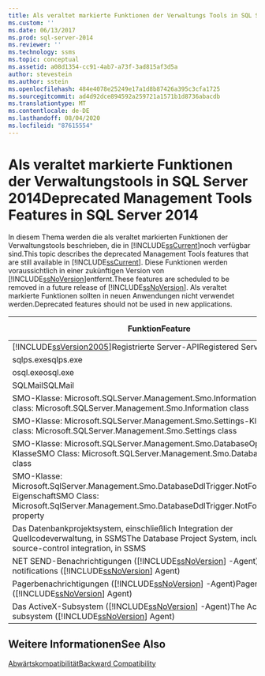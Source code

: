 ```yaml
---
title: Als veraltet markierte Funktionen der Verwaltungs Tools in SQL Server 2014 | Microsoft-Dokumentation
ms.custom: ''
ms.date: 06/13/2017
ms.prod: sql-server-2014
ms.reviewer: ''
ms.technology: ssms
ms.topic: conceptual
ms.assetid: a08d1354-cc91-4ab7-a73f-3ad815af3d5a
author: stevestein
ms.author: sstein
ms.openlocfilehash: 484e4078e25249e17a1d8b87426a395c3cfa1725
ms.sourcegitcommit: ad4d92dce894592a259721a1571b1d8736abacdb
ms.translationtype: MT
ms.contentlocale: de-DE
ms.lasthandoff: 08/04/2020
ms.locfileid: "87615554"
---
```

# <a name="deprecated-management-tools-features-in-sql-server-2014"></a><span data-ttu-id="11221-102">Als veraltet markierte Funktionen der Verwaltungstools in SQL Server 2014</span><span class="sxs-lookup"><span data-stu-id="11221-102">Deprecated Management Tools Features in SQL Server 2014</span></span>
  <span data-ttu-id="11221-103">In diesem Thema werden die als veraltet markierten Funktionen der Verwaltungstools beschrieben, die in [!INCLUDE[ssCurrent](../includes/sscurrent-md.md)]noch verfügbar sind.</span><span class="sxs-lookup"><span data-stu-id="11221-103">This topic describes the deprecated Management Tools features that are still available in [!INCLUDE[ssCurrent](../includes/sscurrent-md.md)].</span></span> <span data-ttu-id="11221-104">Diese Funktionen werden voraussichtlich in einer zukünftigen Version von [!INCLUDE[ssNoVersion](../includes/ssnoversion-md.md)]entfernt.</span><span class="sxs-lookup"><span data-stu-id="11221-104">These features are scheduled to be removed in a future release of [!INCLUDE[ssNoVersion](../includes/ssnoversion-md.md)].</span></span> <span data-ttu-id="11221-105">Als veraltet markierte Funktionen sollten in neuen Anwendungen nicht verwendet werden.</span><span class="sxs-lookup"><span data-stu-id="11221-105">Deprecated features should not be used in new applications.</span></span>  
  
|<span data-ttu-id="11221-106">Funktion</span><span class="sxs-lookup"><span data-stu-id="11221-106">Feature</span></span>|<span data-ttu-id="11221-107">Veraltungsphase</span><span class="sxs-lookup"><span data-stu-id="11221-107">Deprecation stage</span></span>|  
|-------------|-----------------------|  
|[!INCLUDE[ssVersion2005](../includes/ssversion2005-md.md)]<span data-ttu-id="11221-108">Registrierte Server-API</span><span class="sxs-lookup"><span data-stu-id="11221-108">Registered Server API</span></span>|<span data-ttu-id="11221-109">Ankündigung</span><span class="sxs-lookup"><span data-stu-id="11221-109">Announcement</span></span>|  
|<span data-ttu-id="11221-110">sqlps.exe</span><span class="sxs-lookup"><span data-stu-id="11221-110">sqlps.exe</span></span>|<span data-ttu-id="11221-111">Warnung</span><span class="sxs-lookup"><span data-stu-id="11221-111">Warning</span></span>|  
|<span data-ttu-id="11221-112">osql.exe</span><span class="sxs-lookup"><span data-stu-id="11221-112">osql.exe</span></span>|<span data-ttu-id="11221-113">Warnung</span><span class="sxs-lookup"><span data-stu-id="11221-113">Warning</span></span>|  
|<span data-ttu-id="11221-114">SQLMail</span><span class="sxs-lookup"><span data-stu-id="11221-114">SQLMail</span></span>|<span data-ttu-id="11221-115">Warnung</span><span class="sxs-lookup"><span data-stu-id="11221-115">Warning</span></span>|  
|<span data-ttu-id="11221-116">SMO-Klasse: Microsoft.SQLServer.Management.Smo.Information-Klasse</span><span class="sxs-lookup"><span data-stu-id="11221-116">SMO class: Microsoft.SQLServer.Management.Smo.Information class</span></span>|<span data-ttu-id="11221-117">Ankündigung</span><span class="sxs-lookup"><span data-stu-id="11221-117">Announcement</span></span>|  
|<span data-ttu-id="11221-118">SMO-Klasse: Microsoft.SQLServer.Management.Smo.Settings-Klasse</span><span class="sxs-lookup"><span data-stu-id="11221-118">SMO class: Microsoft.SQLServer.Management.Smo.Settings class</span></span>|<span data-ttu-id="11221-119">Ankündigung</span><span class="sxs-lookup"><span data-stu-id="11221-119">Announcement</span></span>|  
|<span data-ttu-id="11221-120">SMO-Klasse: Microsoft.SQLServer.Management.Smo.DatabaseOptions-Klasse</span><span class="sxs-lookup"><span data-stu-id="11221-120">SMO Class: Microsoft.SQLServer.Management.Smo.DatabaseOptions class</span></span>|<span data-ttu-id="11221-121">Ankündigung</span><span class="sxs-lookup"><span data-stu-id="11221-121">Announcement</span></span>|  
|<span data-ttu-id="11221-122">SMO-Klasse: Microsoft.SqlServer.Management.Smo.DatabaseDdlTrigger.NotForReplication-Eigenschaft</span><span class="sxs-lookup"><span data-stu-id="11221-122">SMO Class: Microsoft.SqlServer.Management.Smo.DatabaseDdlTrigger.NotForReplication property</span></span>|<span data-ttu-id="11221-123">Ankündigung</span><span class="sxs-lookup"><span data-stu-id="11221-123">Announcement</span></span>|  
|<span data-ttu-id="11221-124">Das Datenbankprojektsystem, einschließlich Integration der Quellcodeverwaltung, in SSMS</span><span class="sxs-lookup"><span data-stu-id="11221-124">The Database Project System, including source-control integration, in SSMS</span></span>|<span data-ttu-id="11221-125">Ankündigung</span><span class="sxs-lookup"><span data-stu-id="11221-125">Announcement</span></span>|  
|<span data-ttu-id="11221-126">NET SEND-Benachrichtigungen ([!INCLUDE[ssNoVersion](../includes/ssnoversion-md.md)] -Agent)</span><span class="sxs-lookup"><span data-stu-id="11221-126">Net send notifications ([!INCLUDE[ssNoVersion](../includes/ssnoversion-md.md)] Agent)</span></span>|<span data-ttu-id="11221-127">Ankündigung</span><span class="sxs-lookup"><span data-stu-id="11221-127">Announcement</span></span>|  
|<span data-ttu-id="11221-128">Pagerbenachrichtigungen ([!INCLUDE[ssNoVersion](../includes/ssnoversion-md.md)] -Agent)</span><span class="sxs-lookup"><span data-stu-id="11221-128">Pager notifications ([!INCLUDE[ssNoVersion](../includes/ssnoversion-md.md)] Agent)</span></span>|<span data-ttu-id="11221-129">Ankündigung</span><span class="sxs-lookup"><span data-stu-id="11221-129">Announcement</span></span>|  
|<span data-ttu-id="11221-130">Das ActiveX-Subsystem ([!INCLUDE[ssNoVersion](../includes/ssnoversion-md.md)] -Agent)</span><span class="sxs-lookup"><span data-stu-id="11221-130">The ActiveX subsystem ([!INCLUDE[ssNoVersion](../includes/ssnoversion-md.md)] Agent)</span></span>|<span data-ttu-id="11221-131">Ankündigung</span><span class="sxs-lookup"><span data-stu-id="11221-131">Announcement</span></span>|  
  
## <a name="see-also"></a><span data-ttu-id="11221-132">Weitere Informationen</span><span class="sxs-lookup"><span data-stu-id="11221-132">See Also</span></span>  
 [<span data-ttu-id="11221-133">Abwärtskompatibilität</span><span class="sxs-lookup"><span data-stu-id="11221-133">Backward Compatibility</span></span>](../../2014/getting-started/backward-compatibility.md)  
  
  
